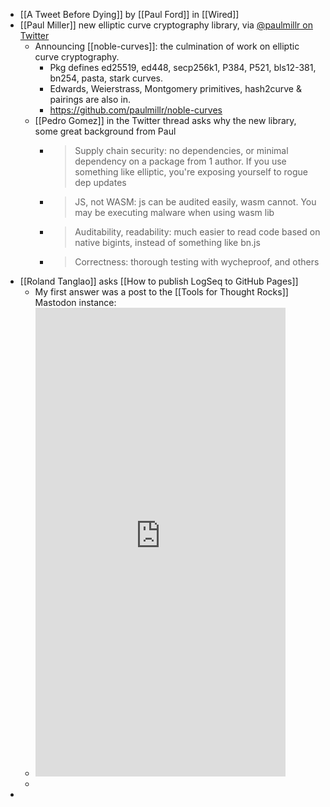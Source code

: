 - [[A Tweet Before Dying]] by [[Paul Ford]] in [[Wired]]
- [[Paul Miller]] new elliptic curve cryptography library, via [@paulmillr on Twitter](https://twitter.com/paulmillr/status/1606628502140325888)
	- Announcing [[noble-curves]]: the culmination of work on elliptic curve cryptography.
		- Pkg defines ed25519, ed448, secp256k1, P384, P521, bls12-381, bn254, pasta, stark curves.
		- Edwards, Weierstrass, Montgomery primitives, hash2curve & pairings are also in.
		- https://github.com/paulmillr/noble-curves
	- [[Pedro Gomez]] in the Twitter thread asks why the new library, some great background from Paul
		- > Supply chain security: no dependencies, or minimal dependency on a package from 1 author. If you use something like elliptic, you're exposing yourself to rogue dep updates
		- > JS, not WASM: js can be audited easily, wasm cannot. You may be executing malware when using wasm lib
		- > Auditability, readability: much easier to read code based on native bigints, instead of something like bn.js
		- > Correctness: thorough testing with wycheproof, and others
- [[Roland Tanglao]] asks [[How to publish LogSeq to GitHub Pages]]
	- My first answer was a post to the [[Tools for Thought Rocks]] Mastodon instance:
	- <iframe src="https://toolsforthought.rocks/@boris/109569765925948326/embed" class="mastodon-embed" style="max-width: 100%; border: 0" width="400" height="750" allowfullscreen="allowfullscreen"></iframe><script src="https://toolsforthought.rocks/embed.js" async="async"></script>
	-
-